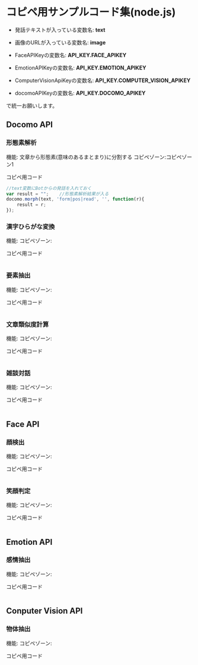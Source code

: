 # コピペ用サンプルコード集(node.js)

- 発話テキストが入っている変数名: **text**
- 画像のURLが入っている変数名: **image**

- FaceAPIKeyの変数名: **API_KEY.FACE_APIKEY**
- EmotionAPIKeyの変数名: **API_KEY.EMOTION_APIKEY**
- ComputerVisionApiKeyの変数名: **API_KEY.COMPUTER_VISION_APIKEY**
- docomoAPIKeyの変数名: **API_KEY.DOCOMO_APIKEY**

で統一お願いします。

## Docomo API

### 形態素解析

機能: 文章から形態素(意味のあるまとまり)に分割する
コピペゾーン:コピペゾーン1

コピペ用コード

```js
//text変数にBotからの発話を入れておく
var result = "";    //形態素解析結果が入る
docomo.morph(text, 'form|pos|read', '', function(r){
    result = r;
});
```

### 漢字ひらがな変換

機能:
コピペゾーン:

コピペ用コード

```js

```

### 要素抽出

機能:
コピペゾーン:

コピペ用コード

```js

```

### 文章類似度計算

機能:
コピペゾーン:

コピペ用コード

```js

```

### 雑談対話

機能:
コピペゾーン:

コピペ用コード

```js

```


## Face API

### 顔検出

機能:
コピペゾーン:

コピペ用コード

```js

```

### 笑顔判定

機能:
コピペゾーン:

コピペ用コード

```js

```

## Emotion API

### 感情抽出

機能:
コピペゾーン:

コピペ用コード

```js

```


## Conputer Vision API

### 物体抽出

機能:
コピペゾーン:

コピペ用コード

```js

```

